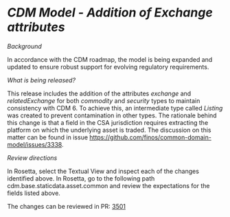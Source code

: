 # _CDM Model - Addition of Exchange attributes_

_Background_

In accordance with the CDM roadmap, the model is being expanded and updated to ensure robust support for evolving regulatory requirements.

_What is being released?_

This release includes the addition of the attributes _exchange_ and _relatedExchange_ for both _commodity_ and _security_ types to maintain consistency with CDM 6. To achieve this, an intermediate type called _Listing_ was created to prevent contamination in other types. The rationale behind this change is that a field in the CSA jurisdiction requires extracting the platform on which the underlying asset is traded. The discussion on this matter can be found in issue https://github.com/finos/common-domain-model/issues/3338.
    
_Review directions_

In Rosetta, select the Textual View and inspect each of the changes identified above.
In Rosetta, go to the following path cdm.base.staticdata.asset.common and review the expectations for the fields listed above.

The changes can be reviewed in PR: [3501](https://github.com/finos/common-domain-model/pull/3501)
